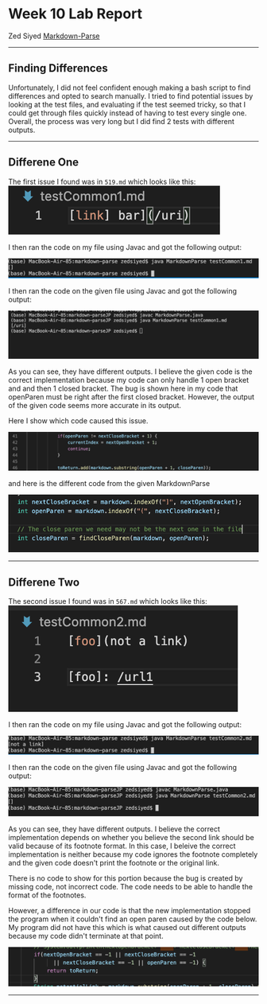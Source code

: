 # Week 10 Lab Report

Zed Siyed
[Markdown-Parse](https://github.com/zsiyed/markdown-parse)

***
## Finding Differences ##

 Unfortunately, I did not feel confident enough making a bash script to find differences and opted to search manually.
 I tried to find potential issues by looking at the test files, and evaluating if the test seemed tricky, so that I could get through files quickly instead of having to test every single one. Overall, the process was very long but I did find 2 tests with different outputs.

***
## Differene One ##

The first issue I found was in `519.md` which looks like this:
![image](519.png)

I then ran the code on my file using Javac and got the following output:

![image](MyCodeOutput1.png)

I then ran the code on the given file using Javac and got the following output:

![image](JPCodeOutput1.png)

As you can see, they have different outputs. I believe the given code is the correct implementation because my code can only handle 1 open bracket and and then 1 closed bracket. The bug is shown here in my code that openParen must be right after the first closed bracket. However, the output of the given code seems more accurate in its output.

Here I show which code caused this issue.

![image](issueCode1.png)

and here is the different code from the given MarkdownParse

![image](issueCode1JP.png)



***

## Differene Two ##

The second issue I found was in `567.md` which looks like this:
![image](567.png)

I then ran the code on my file using Javac and got the following output:

![image](myCodeOutput2.png)

I then ran the code on the given file using Javac and got the following output:

![image](JPCodeOutput2.png)

As you can see, they have different outputs. I believe the correct implementation depends on whether you believe the second link should be valid because of its footnote format. In this case, I beleive the correct implementation is neither because my code ignores the footnote completely and the given code doesn't print the footnote or the original link.

There is no code to show for this portion because the bug is created by missing code, not incorrect code. The code needs to be able to handle the format of the footnotes.

However, a difference in our code is that the new implementation stopped the program when it couldn't find an open paren caused by the code below. My program did not have this which is what caused out different outputs because my code didn't terminate at that point.

![image](O2.png)

***